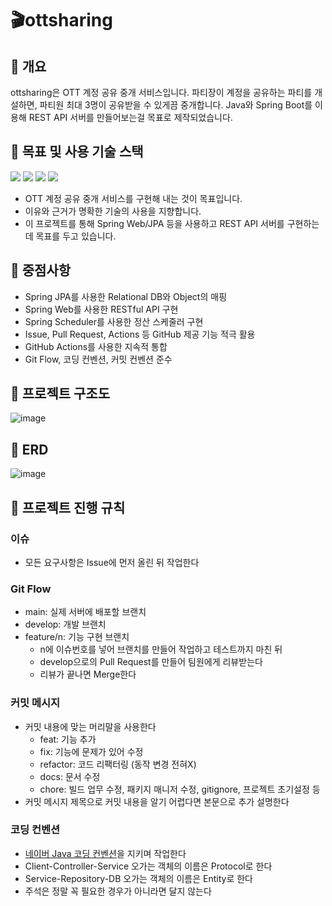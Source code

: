 # :clapper:ottsharing
## :pushpin: 개요
ottsharing은 OTT 계정 공유 중개 서비스입니다. 파티장이 계정을 공유하는 파티를 개설하면, 파티원 최대 3명이 공유받을 수 있게끔 중개합니다.
Java와 Spring Boot를 이용해 REST API 서버를 만들어보는걸 목표로 제작되었습니다.

## :pushpin: 목표 및 사용 기술 스택 
<img src="https://img.shields.io/badge/Spring%20Boot-2.6.4-yellow"> <img src = "https://img.shields.io/badge/DataBase-MySQL-blue?logo=MySQL&logoColor=blue"> <img src = "https://img.shields.io/badge/Code%20Style-Naver%20CheckStyle-brightgreen?logo=naver&logoColor=brightgreen"> <img src="https://img.shields.io/badge/DataAccess-Spring%20JPA-lightgrey">
* OTT 계정 공유 중개 서비스를 구현해 내는 것이 목표입니다.
* 이유와 근거가 명확한 기술의 사용을 지향합니다.
* 이 프로젝트를 통해 Spring Web/JPA 등을 사용하고 REST API 서버를 구현하는데 목표를 두고 있습니다. 

## :pushpin: 중점사항 
* Spring JPA를 사용한  Relational DB와 Object의 매핑
* Spring Web를 사용한 RESTful API 구현
* Spring Scheduler를 사용한 정산 스케줄러 구현
* Issue, Pull Request, Actions 등 GitHub 제공 기능 적극 활용
* GitHub Actions를 사용한 지속적 통합
* Git Flow, 코딩 컨벤션, 커밋 컨벤션 준수

## :pushpin: 프로젝트 구조도
![image](https://user-images.githubusercontent.com/33937365/183288177-2dabc876-b61d-4788-8a26-3558d4b65ce4.png)

## :pushpin: ERD
![image](https://user-images.githubusercontent.com/33937365/183280542-d596dc1b-1032-422e-9c88-2a27aa3d29b8.png)

## :pushpin: 프로젝트 진행 규칙
### 이슈
* 모든 요구사항은 Issue에 먼저 올린 뒤 작업한다

### Git Flow
* main: 실제 서버에 배포할 브랜치
* develop: 개발 브랜치
* feature/n: 기능 구현 브랜치
  * n에 이슈번호를 넣어 브랜치를 만들어 작업하고 테스트까지 마친 뒤
  * develop으로의 Pull Request를 만들어 팀원에게 리뷰받는다
  * 리뷰가 끝나면 Merge한다

### 커밋 메시지
* 커밋 내용에 맞는 머리말을 사용한다
  * feat: 기능 추가
  * fix: 기능에 문제가 있어 수정
  * refactor: 코드 리팩터링 (동작 변경 전혀X)
  * docs: 문서 수정
  * chore: 빌드 업무 수정, 패키지 매니저 수정, gitignore, 프로젝트 초기설정 등
* 커밋 메시지 제목으로 커밋 내용을 알기 어렵다면 본문으로 추가 설명한다

### 코딩 컨벤션
* [네이버 Java 코딩 컨벤션](https://naver.github.io/hackday-conventions-java/)을 지키며 작업한다
* Client-Controller-Service 오가는 객체의 이름은 Protocol로 한다
* Service-Repository-DB 오가는 객체의 이름은 Entity로 한다
* 주석은 정말 꼭 필요한 경우가 아니라면 달지 않는다